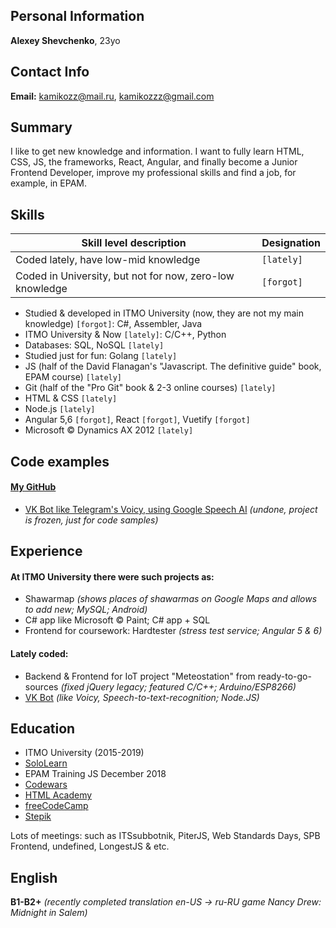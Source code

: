 ## Personal Information

**Alexey Shevchenko**, 23yo

## Contact Info

**Email:** kamikozz@mail.ru, kamikozzz@gmail.com

## Summary

I like to get new knowledge and information. I want to fully learn HTML, CSS, JS, the frameworks, React, Angular, and finally become a Junior Frontend Developer, improve my professional skills and find a job, for example, in EPAM.

## Skills

| Skill level description | Designation |
| ----------------------- | ---- |
| Coded lately, have low-mid knowledge | `[lately]` |
| Coded in University, but not for now, zero-low knowledge | `[forgot]` |

- Studied & developed in ITMO University (now, they are not my main knowledge) `[forgot]`: C#, Assembler, Java
- ITMO University & Now `[lately]`: C/C++, Python
- Databases: SQL, NoSQL `[lately]`
- Studied just for fun: Golang `[lately]`
- JS (half of the David Flanagan's "Javascript. The definitive guide" book, EPAM course) `[lately]`
- Git (half of the "Pro Git" book & 2-3 online courses) `[lately]`
- HTML & CSS `[lately]`
- Node.js `[lately]`
- Angular 5,6 `[forgot]`, React `[forgot]`, Vuetify `[forgot]`
- Microsoft &copy; Dynamics AX 2012 `[lately]`

## Code examples
#### [My GitHub][github]
- [VK Bot like Telegram's Voicy, using Google Speech AI][vkbot] *(undone, project is frozen, just for code samples)*

## Experience

#### At ITMO University there were such projects as:
- Shawarmap *(shows places of shawarmas on Google Maps and allows to add new; MySQL; Android)*
- C# app like Microsoft &copy; Paint; C# app + SQL
- Frontend for coursework: Hardtester *(stress test service; Angular 5 & 6)*

#### Lately coded:
- Backend & Frontend for IoT project "Meteostation" from ready-to-go-sources *(fixed jQuery legacy; featured C/C++; Arduino/ESP8266)*
- [VK Bot][vkbot] *(like Voicy, Speech-to-text-recognition; Node.JS)*

## Education

- ITMO University (2015-2019)
- [SoloLearn][sololearn]
- EPAM Training JS December 2018
- [Codewars][codewars]
- [HTML Academy][htmlacademy]
- [freeCodeCamp][freecodecamp]
- [Stepik][stepik]

Lots of meetings: such as ITSsubbotnik, PiterJS, Web Standards Days, SPB Frontend, undefined, LongestJS & etc.

## English

**B1-B2+** *(recently completed translation en-US -> ru-RU game Nancy Drew: Midnight in Salem)*

[//]: # (These are reference links used in the body of this note and get stripped out when the markdown processor does its job. There is no need to format nicely because it shouldn't be seen. Thanks SO - http://stackoverflow.com/questions/4823468/store-comments-in-markdown-syntax)
 [sololearn]:    <https://www.sololearn.com/Profile/11678284>
 [codewars]:     <https://www.codewars.com/users/Kamikozz>
 [htmlacademy]:  <https://htmlacademy.ru/profile/id581723>
 [freecodecamp]: <https://www.freecodecamp.org/kamikozz>
 [stepik]:       <https://stepik.org/users/57370639>
 [github]:       <https://github.com/Kamikozz>
 [vkbot]:        <https://github.com/Kamikozz/VK-Bot-for-audio-messages-recognition>
